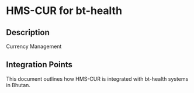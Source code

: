 # HMS-CUR for bt-health

## Description

Currency Management

## Integration Points

This document outlines how HMS-CUR is integrated with bt-health systems in Bhutan.
